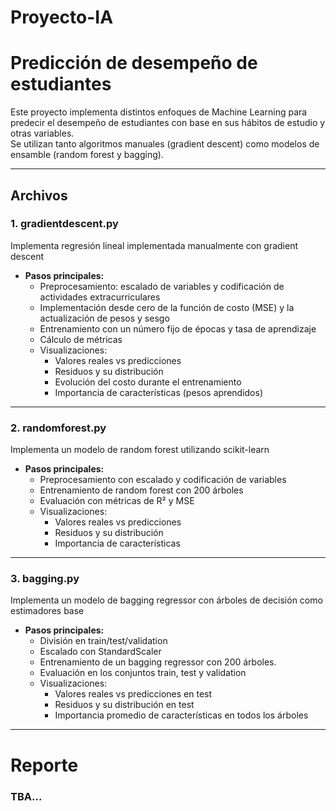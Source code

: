 # Proyecto-IA

# Predicción de desempeño de estudiantes

Este proyecto implementa distintos enfoques de Machine Learning para predecir el desempeño de estudiantes con base en sus hábitos de estudio y otras variables.  
Se utilizan tanto algoritmos manuales (gradient descent) como modelos de ensamble (random forest y bagging).

---

## Archivos

### 1. gradientdescent.py
Implementa regresión lineal implementada manualmente con gradient descent

- **Pasos principales:**
  - Preprocesamiento: escalado de variables y codificación de actividades extracurriculares
  - Implementación desde cero de la función de costo (MSE) y la actualización de pesos y sesgo
  - Entrenamiento con un número fijo de épocas y tasa de aprendizaje
  - Cálculo de métricas
  - Visualizaciones:
    - Valores reales vs predicciones
    - Residuos y su distribución
    - Evolución del costo durante el entrenamiento
    - Importancia de características (pesos aprendidos)

---

### 2. randomforest.py
Implementa un modelo de random forest utilizando scikit-learn

- **Pasos principales:**
  - Preprocesamiento con escalado y codificación de variables
  - Entrenamiento de random forest con 200 árboles
  - Evaluación con métricas de R² y MSE
  - Visualizaciones:
    - Valores reales vs predicciones
    - Residuos y su distribución
    - Importancia de características
    
---

### 3. bagging.py
Implementa un modelo de bagging regressor con árboles de decisión como estimadores base

- **Pasos principales:**
  - División en train/test/validation
  - Escalado con StandardScaler
  - Entrenamiento de un bagging regressor con 200 árboles.
  - Evaluación en los conjuntos train, test y validation
  - Visualizaciones:
    - Valores reales vs predicciones en test
    - Residuos y su distribución en test
    - Importancia promedio de características en todos los árboles

---

# Reporte
### TBA...

